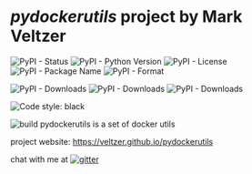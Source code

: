# *pydockerutils* project by Mark Veltzer

![PyPI - Status](https://img.shields.io/pypi/status/pydockerutils)
![PyPI - Python Version](https://img.shields.io/pypi/pyversions/pydockerutils)
![PyPI - License](https://img.shields.io/pypi/l/pydockerutils)
![PyPI - Package Name](https://img.shields.io/pypi/v/pydockerutils)
![PyPI - Format](https://img.shields.io/pypi/format/pydockerutils)

![PyPI - Downloads](https://img.shields.io/pypi/dd/pydockerutils)
![PyPI - Downloads](https://img.shields.io/pypi/dw/pydockerutils)
![PyPI - Downloads](https://img.shields.io/pypi/dm/pydockerutils)

![Code style: black](https://img.shields.io/badge/code%20style-black-000000.svg)

![build](https://github.com/veltzer/pydockerutils/workflows/build/badge.svg)
pydockerutils is a set of docker utils

project website: https://veltzer.github.io/pydockerutils

chat with me at [![gitter](https://badges.gitter.im/Join%20Chat.svg)](https://gitter.im/veltzer/mark.veltzer)


